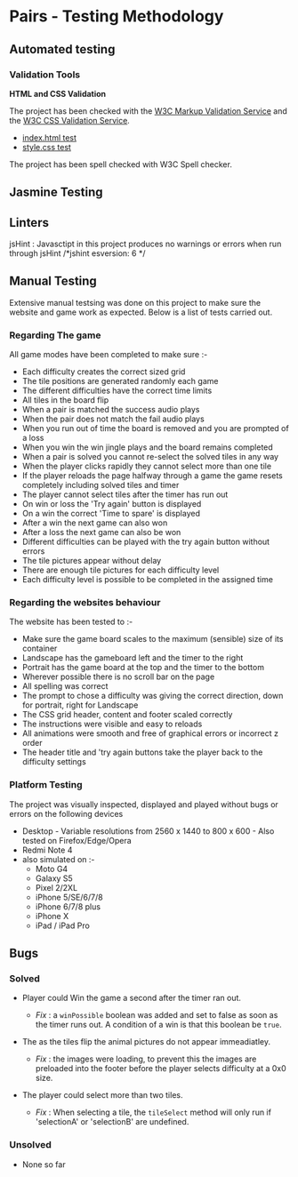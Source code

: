 # Pairs - Testing Methodology

## Automated testing

### Validation Tools

**HTML and CSS Validation**

The project has been checked with the [W3C Markup Validation Service](https://validator.w3.org/) and the [W3C CSS Validation Service](http://jigsaw.w3.org/css-validator/).

* [index.html test](https://validator.w3.org/nu/?doc=https%3A%2F%2Fkelvinhere.github.io%2FMilestone-Interactive%2F)
* [style.css test](http://jigsaw.w3.org/css-validator/validator?uri=https%3A%2F%2Fkelvinhere.github.io%2FMilestone-Interactive%2F&profile=css3svg&usermedium=all&warning=1&vextwarning=&lang=en)


The project has been spell checked with W3C Spell checker.



## Jasmine Testing

## Linters

jsHint : Javasctipt in this project produces no warnings or errors when run through jsHint /*jshint esversion: 6 */

## Manual Testing

Extensive manual testsing was done on this project to make sure the website and game work as expected.  Below is a list of tests carried out.

### Regarding The game

 All game modes have been completed to make sure :-
- Each difficulty creates the correct sized grid
- The tile positions are generated randomly each game
- The different difficulties have the correct time limits
- All tiles in the board flip
- When a pair is matched the success audio plays 
- When the pair does not match the fail audio plays
- When you run out of time the board is removed and you are prompted of a loss
- When you win the win jingle plays and the board remains completed
- When a pair is solved you cannot re-select the solved tiles in any way
- When the player clicks rapidly they cannot select more than one tile
- If the player reloads the page halfway through a game the game resets completely including solved tiles and timer
- The player cannot select tiles after the timer has run out
- On win or loss the 'Try again' button is displayed
- On a win the correct 'Time to spare' is displayed
- After a win the next game can also won
- After a loss the next game can also be won
- Different difficulties can be played with the try again button without errors
- The tile pictures appear without delay
- There are enough tile pictures for each difficulty level
- Each difficulty level is possible to be completed in the assigned time
    

### Regarding the websites behaviour

The website has been tested to :-
- Make sure the game board scales to the maximum (sensible) size of its container
- Landscape has the gameboard left and the timer to the right
- Portrait has the game board at the top and the timer to the bottom
- Wherever possible there is no scroll bar on the page
- All spelling was correct
- The prompt to chose a difficulty was giving the correct direction, down for portrait, right for Landscape
- The CSS grid header, content and footer scaled correctly
- The instructions were visible and easy to reloads
- All animations were smooth and free of graphical errors or incorrect z order
- The header title and 'try again buttons take the player back to the difficulty settings


### Platform Testing

The project was visually inspected, displayed and played without bugs or errors on the following devices

- Desktop - Variable resolutions from 2560 x 1440 to 800 x 600 - Also tested on Firefox/Edge/Opera
- Redmi Note 4
- also simulated on :-
    - Moto G4
    - Galaxy S5
    - Pixel 2/2XL
    - iPhone 5/SE/6/7/8
    - iPhone 6/7/8 plus
    - iPhone X
    - iPad / iPad Pro

## Bugs

### Solved
- Player could Win the game a second after the timer ran out.
    - *Fix* : a `winPossible` boolean was added and set to false as soon as the timer runs out.  A condition of a win is that this boolean be `true`.

- The as the tiles flip the animal pictures do not appear immeadiatley.
    - *Fix* : the images were loading, to prevent this the images are preloaded into the footer before the player selects difficulty at a 0x0 size.

- The player could select more than two tiles.
    - *Fix* : When selecting a tile, the `tileSelect` method will only run if 'selectionA' or 'selectionB' are undefined.

### Unsolved

- None so far




